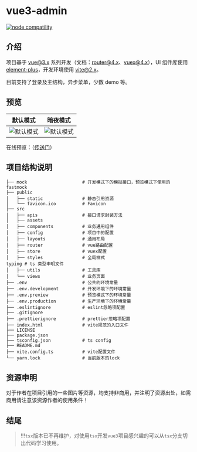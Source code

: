 # vue3-admin

<p>
  <a href="https://nodejs.org/en/about/releases/"><img src="https://img.shields.io/badge/node-%3E=14.0.0-green.svg" alt="node compatility"></a>
</p>

## 介绍

项目基于 [vue@3.x](https://v3.cn.vuejs.org/guide) 系列开发（文档：[router@4.x](https://next.router.vuejs.org/zh/guide/index.html)、[vuex@4.x](https://next.vuex.vuejs.org/)），UI 组件库使用 [element-plus](https://element-plus.gitee.io/zh-CN/)，开发环境使用 [vite@2.x](https://cn.vitejs.dev/)。

目前支持了登录及主结构，异步菜单，少数 demo 等。

## 预览

| 默认模式 | 暗夜模式 |
| --- | --- |
| ![默认模式](https://imzbf.github.io/vue3-admin/static/img/preview/login-default.png) | ![默认模式](https://imzbf.github.io/vue3-admin/static/img/preview/login-dark.png) |

在线预览：（<a href="https://imzbf.github.io/vue3-admin" target="_blank">传送门</a>）

## 项目结构说明

```
├── mock                     # 开发模式下的模拟接口，预览模式下使用的fastmock
├── public
│   ├── static               # 静态引用资源
│   └── favicon.ico          # Favicon
├── src
│   ├── apis                 # 接口请求封装方法
│   ├── assets
│   ├── components           # 业务通用组件
│   ├── config               # 项目中的配置
│   ├── layouts              # 通用布局
│   ├── router               # vue路由配置
│   ├── store                # vuex配置
│   ├── styles               # 全局样式
typing # ts 类型申明文件
│   ├── utils                # 工具库
│   └── views                # 业务页面
├── .env                     # 公共的环境常量
├── .env.development         # 开发环境下的环境常量
├── .env.preview             # 预览模式下的环境常量
├── .env.production          # 生产环境下的环境常量
├── .eslintignore            # eslint忽略项配置
├── .gitignore
├── .prettierignore          # prettier忽略项配置
├── index.html               # vite规范的入口文件
├── LICENSE
├── package.json
├── tsconfig.json            # ts config
├── README.md
├── vite.config.ts           # vite配置文件
└── yarn.lock                # 当前版本的lock
```

## 资源申明

对于作者在项目引用的一些图片等资源，均支持非商用，并注明了资源出处，如需商用请注意该资源作者的使用条件！

## 结尾

> !!!`tsx`版本已不再维护，对使用`tsx`开发`vue3`项目感兴趣的可以从`tsx`分支切出代码学习使用。
